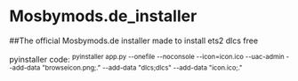 # Mosbymods.de_installer
##The official Mosbymods.de installer made to install ets2 dlcs free

pyinstaller code: <sup>pyinstaller app.py --onefile --noconsole --icon=icon.ico --uac-admin --add-data "browseicon.png;." --add-data "dlcs;dlcs" --add-data "icon.ico;."</sup>

